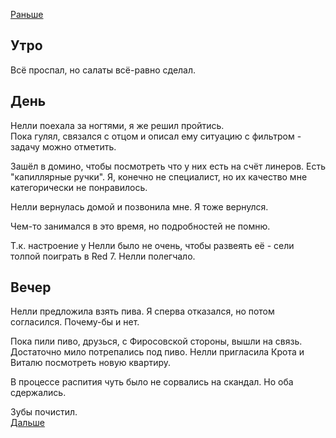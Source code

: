 [Раньше](2020.10.30.md)  
## Утро
Всё проспал, но салаты всё-равно сделал.
## День
Нелли поехала за ногтями, я же решил пройтись.  
Пока гулял, связался с отцом и описал ему ситуацию с фильтром - задачу можно отметить.

Зашёл в домино, чтобы посмотреть что у них есть на счёт линеров. Есть "капиллярные ручки". Я, конечно не специалист, но их качество мне категорически не понравилось.

Нелли вернулась домой и позвонила мне. Я тоже вернулся.

Чем-то занимался в это время, но подробностей не помню.

Т.к. настроение у Нелли было не очень, чтобы развеять её - сели толпой поиграть в Red 7. Нелли полегчало.
## Вечер
Нелли предложила взять пива. Я сперва отказался, но потом согласился. Почему-бы и нет.

Пока пили пиво, друзься, с Фиросовской стороны, вышли на связь. Достаточно мило потрепались под пиво. Нелли пригласила Крота и Виталю посмотреть новую квартиру.

В процессе распития чуть было не сорвались на скандал. Но оба сдержались.

Зубы почистил.  
[Дальше](2020.11.01.md)